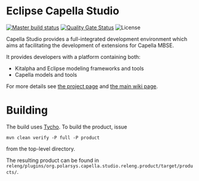 # Eclipse Capella Studio

[![Master build status](https://img.shields.io/jenkins/build?jobUrl=https%3A%2F%2Fci.eclipse.org%2Fcapella%2Fview%2FCapella%2520Studio%2Fjob%2FCapella-Studio%2Fjob%2Fmaster%2F)](https://ci.eclipse.org/capella/view/Capella%20Studio/job/Capella-Studio/job/master/)
[![Quality Gate Status](https://sonarcloud.io/api/project_badges/measure?project=eclipse_capella-studio&metric=alert_status)](https://sonarcloud.io/dashboard?id=eclipse_capella-studio)
![License](https://img.shields.io/github/license/eclipse/capella-studio)

Capella Studio provides a full-integrated development environment which aims at facilitating the development of extensions for Capella MBSE.

It provides developers with a platform containing both:
- Kitalpha and Eclipse modeling frameworks and tools
- Capella models and tools

For more details see [the project page](http://www.eclipse.org/Capella) and [the main wiki page](https://wiki.eclipse.org/Capella/Studio).

# Building

The build uses [Tycho](http://www.eclipse.org/tycho/). To build the product, issue
```
mvn clean verify -P full -P product
```
from the top-level directory.

The resulting product can be found in `releng/plugins/org.polarsys.capella.studio.releng.product/target/products/`.
